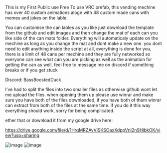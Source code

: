 This is my First Public use Free To use VRC prefab, this vending mechine has over 40 custom animations alogn with 48 custom made cans with memes and jokes on the lable.

You can customise the can lables as you like just download the template from the github and edit images and then change the mat of each can you like side of the can mats folder. Everything will automaticaly update on the mechine as long as you change the mat and dont make a new one. you dont need to edit anything inside the script at all, everything is done for you, there is a limit of 48 cans per mechine and they are fully networked so everyone can see what can you are picking as well as the animation for getting the can as well, feel free to message me on discord if something breaks or if you get stuck

Discord:
BassBoostedDuck


I've had to split the files into two smaller files as otherwise github wont let me upload the files. when opening them up please use winrar and make sure you have both of the files downloaded, if you have both of them winrar can extract from both of the files at the same time. if you do it this way everything should work, sorry for being complicated.

 
ether that or download it from my google drive here:

https://drive.google.com/file/d/1HrqMRZAvViSKSOaxXdppVnl2nSHibkOK/view?usp=sharing

![image](https://github.com/BassBoostedDuck/VRC-Venchine-Mechine/assets/69443247/64a03a2b-86bb-4b78-9d99-fc7cf7d79da4)
![image](https://github.com/BassBoostedDuck/VRC-Venchine-Mechine/assets/69443247/8985b6f6-ebb5-46dc-8795-42c98dffdca2)

